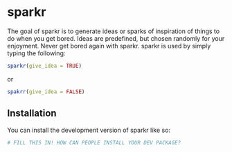 
<!-- README.md is generated from README.Rmd. Please edit that file -->

# sparkr

<!-- badges: start -->
<!-- badges: end -->

The goal of sparkr is to generate ideas or sparks of inspiration of
things to do when you get bored. Ideas are predefined, but chosen
randomly for your enjoyment. Never get bored again with sparkr. sparkr
is used by simply typing the following:

``` r
sparkr(give_idea = TRUE) 
```

or

``` r
spakrr(give_idea = FALSE)
```

## Installation

You can install the development version of sparkr like so:

``` r
# FILL THIS IN! HOW CAN PEOPLE INSTALL YOUR DEV PACKAGE?
```
